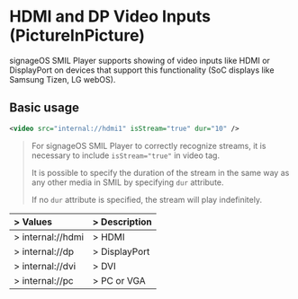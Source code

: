 ﻿# HDMI and DP Video Inputs (PictureInPicture)

signageOS SMIL Player supports showing of video inputs like HDMI or DisplayPort on devices that support this functionality (SoC displays like Samsung Tizen, LG webOS).

## Basic usage

```xml
<video src="internal://hdmi1" isStream="true" dur="10" />
```

> For signageOS SMIL Player to correctly recognize streams, it is necessary to include `isStream="true"` in video tag.
>
> It is possible to specify the duration of the stream in the same way as any other media in SMIL by specifying `dur` attribute.
>
> If no `dur` attribute is specified, the stream will play indefinitely.

|> **Values**|> **Description**|
| :- | :- |
|> internal://hdmi|> HDMI|
|> internal://dp|> DisplayPort|
|> internal://dvi|> DVI|
|> internal://pc|> PC or VGA|
>
